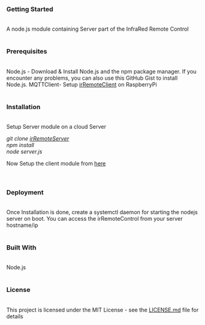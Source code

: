 <h3>Getting Started</h3><br>
A node.js module containing Server  part of the InfraRed Remote Control
<br>
<br>
<h3>Prerequisites</h3><br>
Node.js - Download & Install Node.js and the npm package manager. If you encounter any problems, you can also use this GitHub Gist to install Node.js.
MQTTClient- Setup <a href="https://github.com/iotwale/irRemoteClient">irRemoteClient</a> on RaspberryPi
<br>
<br>
<h3>Installation</h3><br>
Setup Server module on a cloud Server

_git clone <a href="https://github.com/iotwale/irRemoteServer">irRemoteServer</a><br>
npm install<br>
node server.js<br>_


Now Setup the client module from <a href = "https://github.com/iotwale/irRemoteClient">here</a><br>
<br>
<br>
<h3>Deployment</h3><br>
Once Installation is done, create a systemctl daemon for starting the nodejs server on boot.
You can access the irRemoteControl from your server hostname/ip
<br><br>
<h3>Built With</h3><br>
Node.js
<br><br>
<h3>License</h3><br>
This project is licensed under the MIT License - see the <a href="https://github.com/iotwale/irRemoteClient/blob/master/LICENSE.md">LICENSE.md</a> file for details
